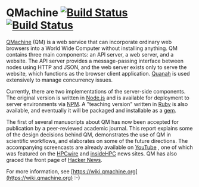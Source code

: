 # QMachine [![Build Status](https://travis-ci.org/wilkinson/qmachine.png)](https://travis-ci.org/wilkinson/qmachine) [![Build Status](https://drone.io/github.com/wilkinson/qmachine/status.png)](https://drone.io/github.com/wilkinson/qmachine/latest)

[QMachine](https://www.qmachine.org) (QM) is a web service that can incorporate
ordinary web browsers into a World Wide Computer without installing anything.
QM contains three main components: an API server, a web server, and a website.
The API server provides a message-passing interface between nodes using HTTP
and JSON, and the web server exists only to serve the website, which functions
as the browser client application. [Quanah](//wilkinson.github.io/quanah/)
is used extensively to manage concurrency issues.

Currently, there are two implementations of the server-side components. The
original version is written in [Node.js](http://nodejs.org) and is available
for deployment to server environments via [NPM](https://npmjs.org/package/qm).
A "teaching version" written in [Ruby](http://www.ruby-lang.org) is also
available, and eventually it will be packaged and installable as a
[gem](https://rubygems.org/gems/qm).

The first of several manuscripts about QM has now been accepted for publication
by a peer-reviewed academic journal. This report explains some of the design
decisions behind QM, demonstrates the use of QM in scientific workflows, and
elaborates on some of the future directions. The accompanying screencasts are
already available on
[YouTube](http://www.youtube.com/playlist?list=PLijUCyE0Z0-8nLL5qJ__v-VB3ZoRxSubg)
, one of which was featured on the
[HPCwire](http://www.hpcwire.com/hpcwire/2013-03-14/qmachine_combines_hpc_with_www.html)
and
[insideHPC](http://insidehpc.com/2013/03/09/video-qmachine-commodity-supercomputing-with-web-browsers/)
news sites. QM has also graced the front page of
[Hacker News](https://news.ycombinator.com/item?id=6095595).

For more information, see
[https://wiki.qmachine.org](https://wiki.qmachine.org) :-)

<!-- vim:set syntax=markdown: -->
